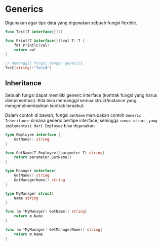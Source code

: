 # Generics

Digunakan agar tipe data yang digunakan sebuah fungsi flexible.

```go
func Test[T interface{}]()

func Print[T interface{}](val T) T {
    fmt.Println(val)
    return val
}

// memanggil fungsi dengan generics
Test[string]("farid")
```

## Inheritance

Sebuah fungsi dapat memiliki generic interface (kontrak fungsi yang harus diimplmentasi). Kita bisa memanggil semua struct/instance yang mengimplmentasikan kontrak tersebut.

Dalam contoh di bawah, fungsi `GetName` merupakan contoh `Generic Inheritance` dimana generic bertipe interface, sehingga `semua struct yang implementasi dari Employee` bisa digunakan.

```go
type Employee interface {
    GetName() string
}

func GetName[T Employee](parameter T) string{
    return parameter.GetName()
}

type Manager interface{
    GetName() string
    GetManagerName() string
}

type MyManager struct{
    Name string
}

func (m *MyManager) GetName() string{
    return m.Name
}

func (m *MyManager) GetManagerName() string{
    return m.Name
}
```
